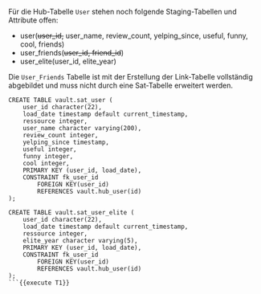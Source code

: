 Für die Hub-Tabelle `User` stehen noch folgende Staging-Tabellen und Attribute offen:

- user(~~user_id,~~ user_name, review_count, yelping_since, useful, funny, cool, friends)
- user_friends(~~user_id, friend_id~~)
- user_elite(user_id, elite_year)

Die `User_Friends` Tabelle ist mit der Erstellung der Link-Tabelle vollständig abgebildet und muss nicht durch eine Sat-Tabelle erweitert werden.

```
CREATE TABLE vault.sat_user (
    user_id character(22),
    load_date timestamp default current_timestamp,
    ressource integer,
    user_name character varying(200),
    review_count integer,
    yelping_since timestamp,
    useful integer,
    funny integer,
    cool integer,
    PRIMARY KEY (user_id, load_date),
    CONSTRAINT fk_user_id
        FOREIGN KEY(user_id) 
        REFERENCES vault.hub_user(id)
);

CREATE TABLE vault.sat_user_elite (
    user_id character(22),
    load_date timestamp default current_timestamp,
    ressource integer,
    elite_year character varying(5),
    PRIMARY KEY (user_id, load_date),
    CONSTRAINT fk_user_id
        FOREIGN KEY(user_id) 
        REFERENCES vault.hub_user(id)
);
```{{execute T1}}